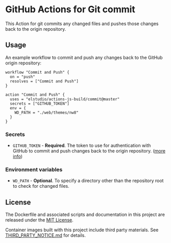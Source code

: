 # GitHub Actions for Git commit

This Action for git commits any changed files and pushes those changes back to the origin repository.

## Usage

An example workflow to commit and push any changes back to the GitHub origin repository:

```hcl
workflow "Commit and Push" {
  on = "push"
  resolves = ["Commit and Push"]
}

action "Commit and Push" {
  uses = "elstudio/actions-js-build/commit@master"
  secrets = ["GITHUB_TOKEN"]
  env = {
    WD_PATH = "./web/themes/nw8"
  }
}
```

### Secrets

* `GITHUB_TOKEN` - **Required**. The token to use for authentication with GitHub to commit and push changes back to the origin repository. ([more info](https://developer.github.com/actions/creating-github-actions/accessing-the-runtime-environment/#environment-variables))

### Environment variables

* `WD_PATH` - **Optional**. To specify a directory other than the repository root to check for changed files.


## License

The Dockerfile and associated scripts and documentation in this project are released under the [MIT License](LICENSE).

Container images built with this project include third party materials. See [THIRD_PARTY_NOTICE.md](THIRD_PARTY_NOTICE.md) for details.
